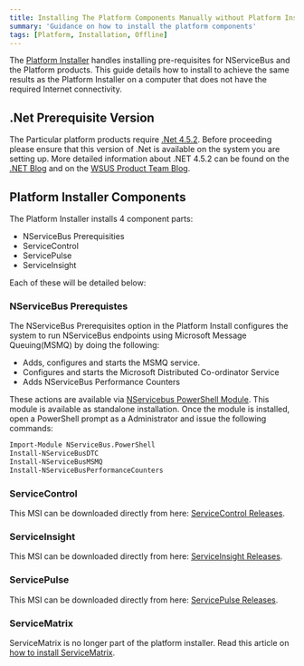 ```yaml
---
title: Installing The Platform Components Manually without Platform Installer
summary: 'Guidance on how to install the platform components'
tags: [Platform, Installation, Offline]
---
```


The [Platform Installer](/platform/installer) handles installing pre-requisites for NServiceBus and the Platform products.  This guide details how to install to achieve the same results as the Platform Installer on a computer that does not have the required Internet connectivity.


## .Net Prerequisite Version

The Particular platform products require [.Net 4.5.2](https://www.microsoft.com/en-us/download/details.aspx?id=42642). Before proceeding please ensure that this version of .Net is available on the system you are setting up. More detailed information about .NET 4.5.2 can be found on the [.NET Blog](http://blogs.msdn.com/b/dotnet/archive/2014/05/05/announcing-the-net-framework-4-5-2-release.aspx) and on the [WSUS Product Team Blog](http://blogs.technet.com/b/wsus/archive/2015/01/05/microsoft-net-framework-4-5-2-availability-via-wsus.aspx).

##  Platform Installer Components

The Platform Installer installs 4 component parts:

- NServiceBus Prerequisities
- ServiceControl
- ServicePulse
- ServiceInsight

Each of these will be detailed below:


### NServiceBus Prerequistes

The NServiceBus Prerequisites option in the Platform Install configures the system to run NServiceBus endpoints using Microsoft Message Queuing(MSMQ) by doing the following:

- Adds, configures and starts the MSMQ service.
- Configures and starts the Microsoft Distributed Co-ordinator Service
- Adds NServiceBus Performance Counters

These actions are available via [NServicebus PowerShell Module](https://github.com/Particular/NServiceBus.PowerShell/releases/latest).  This module is available as standalone installation.  Once the module is installed, open a PowerShell prompt as a Administrator and issue the following commands:

```bat
Import-Module NServiceBus.PowerShell
Install-NServiceBusDTC
Install-NServiceBusMSMQ
Install-NServiceBusPerformanceCounters
```


### ServiceControl 

This MSI can be downloaded directly from here: [ServiceControl Releases](https://github.com/Particular/ServiceControl/releases/latest).


### ServiceInsight

This MSI can be downloaded directly from here: [ServiceInsight Releases](https://github.com/Particular/ServiceInsight/releases/latest).


### ServicePulse

This MSI can be downloaded directly from here: [ServicePulse Releases](https://github.com/Particular/ServicePulse/releases/latest).


### ServiceMatrix 

ServiceMatrix is no longer part of the platform installer. Read this article on [how to install ServiceMatrix](/servicematrix/installing-servicematrix-2.0.md). 
